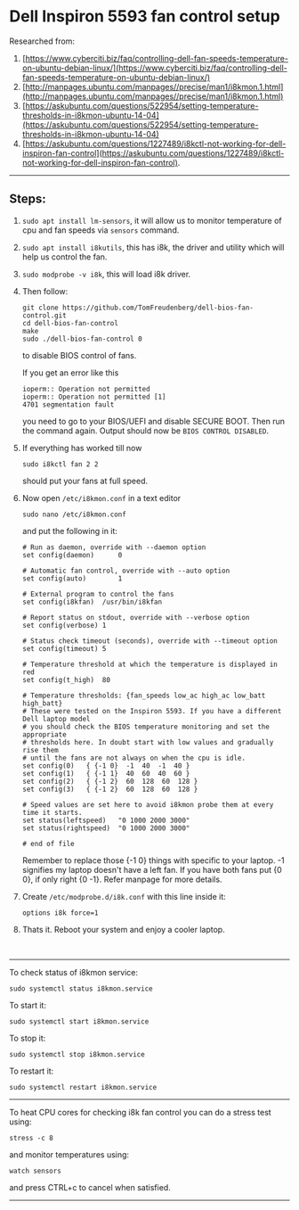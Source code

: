 # Dell Inspiron 5593 fan control setup

Researched from:
1. [https://www.cyberciti.biz/faq/controlling-dell-fan-speeds-temperature-on-ubuntu-debian-linux/](https://www.cyberciti.biz/faq/controlling-dell-fan-speeds-temperature-on-ubuntu-debian-linux/)
2. [http://manpages.ubuntu.com/manpages//precise/man1/i8kmon.1.html](http://manpages.ubuntu.com/manpages//precise/man1/i8kmon.1.html)
3. [https://askubuntu.com/questions/522954/setting-temperature-thresholds-in-i8kmon-ubuntu-14-04](https://askubuntu.com/questions/522954/setting-temperature-thresholds-in-i8kmon-ubuntu-14-04)
4. [https://askubuntu.com/questions/1227489/i8kctl-not-working-for-dell-inspiron-fan-control](https://askubuntu.com/questions/1227489/i8kctl-not-working-for-dell-inspiron-fan-control).

--------------------

## Steps:

1. `sudo apt install lm-sensors`, it will allow us to monitor temperature of cpu and fan speeds via `sensors` command.

2. `sudo apt install i8kutils`, this has i8k, the driver and utility which will help us control the fan.

3. `sudo modprobe -v i8k`, this will load i8k driver.

4. Then follow:
	```
	git clone https://github.com/TomFreudenberg/dell-bios-fan-control.git
	cd dell-bios-fan-control
	make
	sudo ./dell-bios-fan-control 0
	```
  
  	to disable BIOS control of fans.
  
  	If you get an error like this
	```
	ioperm:: Operation not permitted 
	ioperm:: Operation not permitted [1] 
	4701 segmentation fault
	```
	you need to go to your BIOS/UEFI and disable SECURE BOOT. Then run the command again. Output should now be `BIOS CONTROL DISABLED`.

5. If everything has worked till now
	```
	sudo i8kctl fan 2 2
	```
	should put your fans at full speed.

6. Now open `/etc/i8kmon.conf` in a text editor
	```
	sudo nano /etc/i8kmon.conf
	```
	and put the following in it:
	```
	# Run as daemon, override with --daemon option
	set config(daemon)      0

	# Automatic fan control, override with --auto option
	set config(auto)        1

	# External program to control the fans
	set config(i8kfan)	/usr/bin/i8kfan

	# Report status on stdout, override with --verbose option
	set config(verbose)	1

	# Status check timeout (seconds), override with --timeout option
	set config(timeout)	5

	# Temperature threshold at which the temperature is displayed in red
	set config(t_high)	80

	# Temperature thresholds: {fan_speeds low_ac high_ac low_batt high_batt}
	# These were tested on the Inspiron 5593. If you have a different Dell laptop model
	# you should check the BIOS temperature monitoring and set the appropriate
	# thresholds here. In doubt start with low values and gradually rise them
	# until the fans are not always on when the cpu is idle.
	set config(0)   { {-1 0}  -1  40  -1  40 }
	set config(1)   { {-1 1}  40  60  40  60 }
	set config(2)   { {-1 2}  60  128  60  128 }
	set config(3)   { {-1 2}  60  128  60  128 }

	# Speed values are set here to avoid i8kmon probe them at every time it starts.
	set status(leftspeed)	"0 1000 2000 3000"
	set status(rightspeed)	"0 1000 2000 3000"

	# end of file
	```

	Remember to replace those {-1 0} things with specific to your laptop. -1 signifies my laptop doesn't have a left fan. If you have both fans put {0 0}, if only right {0 -1}. Refer manpage for more details.

7. Create `/etc/modprobe.d/i8k.conf` with this line inside it:
	```
	options i8k force=1
	```

8. Thats it. Reboot your system and enjoy a cooler laptop.

<br>

----------------------

To check status of i8kmon service:
```
sudo systemctl status i8kmon.service
```
To start it:
```
sudo systemctl start i8kmon.service
```
To stop it:
```
sudo systemctl stop i8kmon.service
```
To restart it:
```
sudo systemctl restart i8kmon.service
```
----------------------

To heat CPU cores for checking i8k fan control you can do a stress test using:
```
stress -c 8
```
and monitor temperatures using:
```
watch sensors
```
and press CTRL+c to cancel when satisfied.

----------------------

